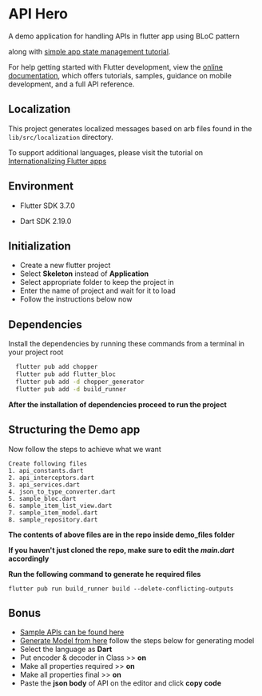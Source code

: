 
# API Hero

A demo application for handling APIs in flutter app using BLoC pattern

along with
[simple app state management
tutorial](https://flutter.dev/docs/development/data-and-backend/state-mgmt/simple).

For help getting started with Flutter development, view the
[online documentation](https://flutter.dev/docs), which offers tutorials,
samples, guidance on mobile development, and a full API reference.

## Localization

This project generates localized messages based on arb files found in
the `lib/src/localization` directory.

To support additional languages, please visit the tutorial on
[Internationalizing Flutter
apps](https://flutter.dev/docs/development/accessibility-and-localization/internationalization)



## Environment

- Flutter SDK 3.7.0

- Dart SDK 2.19.0


## Initialization

- Create a new flutter project
- Select **Skeleton** instead of **Application**
- Select appropriate folder to keep the project in
- Enter the name of project and wait for it to load
- Follow the instructions below now
## Dependencies

Install the dependencies by running these commands from a terminal in your project root

```bash
  flutter pub add chopper
  flutter pub add flutter_bloc
  flutter pub add -d chopper_generator
  flutter pub add -d build_runner
  ```
**After the installation of dependencies proceed to run the project**
## Structuring the Demo app

Now follow the steps to achieve what we want

```
Create following files
1. api_constants.dart
2. api_interceptors.dart
3. api_services.dart
4. json_to_type_converter.dart
5. sample_bloc.dart
6. sample_item_list_view.dart
7. sample_item_model.dart
8. sample_repository.dart
```
**The contents of above files are in the repo inside demo_files folder**

**If you haven't just cloned the repo, make sure to edit the *main.dart* accordingly**

**Run the following command to generate he required files**
```
flutter pub run build_runner build --delete-conflicting-outputs
```



## Bonus

 - [Sample APIs can be found here](https://reqres.in/)
 - [Generate Model from here](https://app.quicktype.io/) follow the steps below for generating model
 - Select the language as **Dart** 
 - Put encoder & decoder in Class >> **on**
 - Make all properties required >> **on**
 - Make all properties final >> **on**
 - Paste the **json body** of API on the editor and click **copy code**

